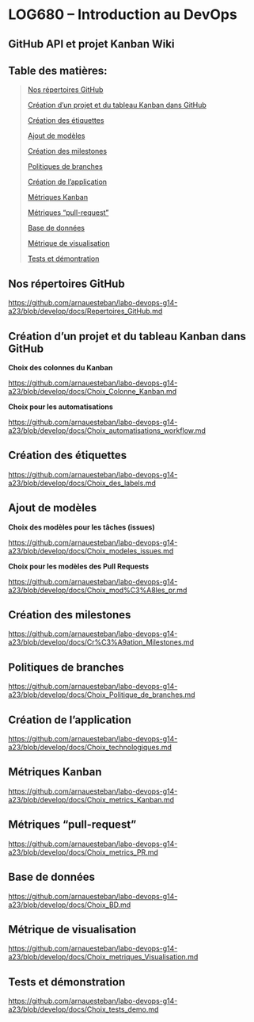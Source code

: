# LOG680 – Introduction au DevOps

## GitHub API et projet Kanban Wiki 

## **Table des matières:**
>[Nos répertoires GitHub](#nos-répertoires-github)
>
>[Création d’un projet et du tableau Kanban dans GitHub](#création-dun-projet-et-du-tableau-kanban-dans-github)
>
>[Création des étiquettes](#création-des-étiquettes)
>
>[Ajout de modèles](#ajout-de-modèles)
>
>[Création des milestones](#création-des-milestones)
>
>[Politiques de branches](#politiques-de-branches)
>
>[Création de l’application](#création-de-lapplication)
>
>[Métriques Kanban](#métriques-kanban) 
>
>[Métriques “pull-request”](#métriques-pull-request)
>
>[Base de données](#base-de-données)
>
>[Métrique de visualisation](#métrique-de-visualisation)
>
>[Tests et démontration](#tests-et-démonstration)

## Nos répertoires GitHub

https://github.com/arnauesteban/labo-devops-g14-a23/blob/develop/docs/Repertoires_GitHub.md

## Création d’un projet et du tableau Kanban dans GitHub
**Choix des colonnes du Kanban**

https://github.com/arnauesteban/labo-devops-g14-a23/blob/develop/docs/Choix_Colonne_Kanban.md

**Choix pour les automatisations**

https://github.com/arnauesteban/labo-devops-g14-a23/blob/develop/docs/Choix_automatisations_workflow.md

## Création des étiquettes
https://github.com/arnauesteban/labo-devops-g14-a23/blob/develop/docs/Choix_des_labels.md

## Ajout de modèles
**Choix des modèles pour les tâches (issues)**

https://github.com/arnauesteban/labo-devops-g14-a23/blob/develop/docs/Choix_modeles_issues.md

**Choix pour les modèles des Pull Requests**

https://github.com/arnauesteban/labo-devops-g14-a23/blob/develop/docs/Choix_mod%C3%A8les_pr.md

## Création des milestones

https://github.com/arnauesteban/labo-devops-g14-a23/blob/develop/docs/Cr%C3%A9ation_Milestones.md

## Politiques de branches
https://github.com/arnauesteban/labo-devops-g14-a23/blob/develop/docs/Choix_Politique_de_branches.md

## Création de l’application
https://github.com/arnauesteban/labo-devops-g14-a23/blob/develop/docs/Choix_technologiques.md

## Métriques Kanban 

https://github.com/arnauesteban/labo-devops-g14-a23/blob/develop/docs/Choix_metrics_Kanban.md

## Métriques “pull-request” 

https://github.com/arnauesteban/labo-devops-g14-a23/blob/develop/docs/Choix_metrics_PR.md

## Base de données

https://github.com/arnauesteban/labo-devops-g14-a23/blob/develop/docs/Choix_BD.md

## Métrique de visualisation

https://github.com/arnauesteban/labo-devops-g14-a23/blob/develop/docs/Choix_metriques_Visualisation.md

## Tests et démonstration

https://github.com/arnauesteban/labo-devops-g14-a23/blob/develop/docs/Choix_tests_demo.md